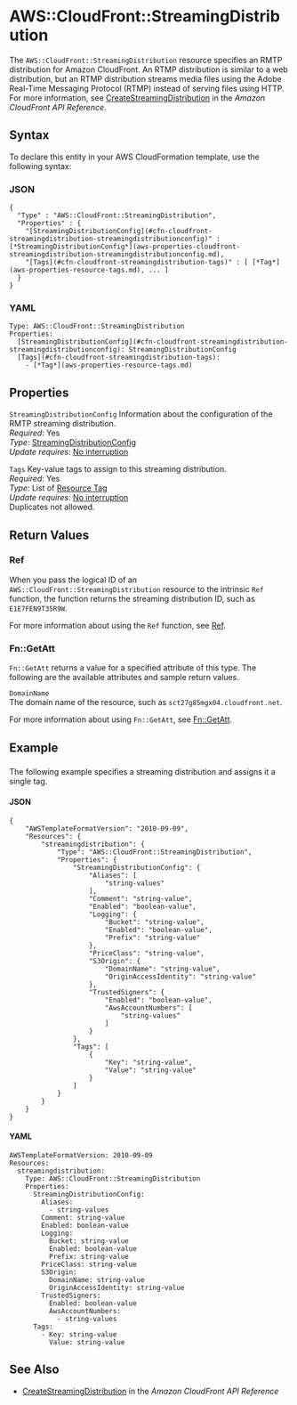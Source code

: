 # AWS::CloudFront::StreamingDistribution<a name="aws-resource-cloudfront-streamingdistribution"></a>

The `AWS::CloudFront::StreamingDistribution` resource specifies an RMTP distribution for Amazon CloudFront\. An RTMP distribution is similar to a web distribution, but an RTMP distribution streams media files using the Adobe Real\-Time Messaging Protocol \(RTMP\) instead of serving files using HTTP\. For more information, see [CreateStreamingDistribution](https://docs.aws.amazon.com/cloudfront/latest/APIReference/API_CreateStreamingDistribution.html) in the *Amazon CloudFront API Reference*\. 

## Syntax<a name="aws-resource-cloudfront-streamingdistribution-syntax"></a>

To declare this entity in your AWS CloudFormation template, use the following syntax:

### JSON<a name="aws-resource-cloudfront-streamingdistribution-syntax.json"></a>

```
{
  "Type" : "AWS::CloudFront::StreamingDistribution",
  "Properties" : {
    "[StreamingDistributionConfig](#cfn-cloudfront-streamingdistribution-streamingdistributionconfig)" : [*StreamingDistributionConfig*](aws-properties-cloudfront-streamingdistribution-streamingdistributionconfig.md),
    "[Tags](#cfn-cloudfront-streamingdistribution-tags)" : [ [*Tag*](aws-properties-resource-tags.md), ... ]
  }
}
```

### YAML<a name="aws-resource-cloudfront-streamingdistribution-syntax.yaml"></a>

```
Type: AWS::CloudFront::StreamingDistribution
Properties:
  [StreamingDistributionConfig](#cfn-cloudfront-streamingdistribution-streamingdistributionconfig): StreamingDistributionConfig
  [Tags](#cfn-cloudfront-streamingdistribution-tags): 
    - [*Tag*](aws-properties-resource-tags.md)
```

## Properties<a name="aws-resource-cloudfront-streamingdistribution-properties"></a>

`StreamingDistributionConfig`  <a name="cfn-cloudfront-streamingdistribution-streamingdistributionconfig"></a>
Information about the configuration of the RMTP streaming distribution\.  
 *Required*: Yes  
 *Type*: [StreamingDistributionConfig](aws-properties-cloudfront-streamingdistribution-streamingdistributionconfig.md)  
 *Update requires*: [No interruption](using-cfn-updating-stacks-update-behaviors.md#update-no-interrupt) 

`Tags`  <a name="cfn-cloudfront-streamingdistribution-tags"></a>
Key\-value tags to assign to this streaming distribution\.  
 *Required*: Yes  
 *Type*: List of [Resource Tag](aws-properties-resource-tags.md)  
 *Update requires*: [No interruption](using-cfn-updating-stacks-update-behaviors.md#update-no-interrupt)   
Duplicates not allowed\.

## Return Values<a name="aws-resource-cloudfront-streamingdistribution-returnvalues"></a>

### Ref<a name="w13ab1c21c10c60c22c12b3"></a>

When you pass the logical ID of an `AWS::CloudFront::StreamingDistribution` resource to the intrinsic `Ref` function, the function returns the streaming distribution ID, such as `E1E7FEN9T35R9W`\. 

For more information about using the `Ref` function, see [Ref](intrinsic-function-reference-ref.md)\. 

### Fn::GetAtt<a name="w13ab1c21c10c60c22c12b5"></a>

 `Fn::GetAtt` returns a value for a specified attribute of this type\. The following are the available attributes and sample return values\. 

`DomainName`  
The domain name of the resource, such as `sct27g85mgx04.cloudfront.net`\. 

For more information about using `Fn::GetAtt`, see [Fn::GetAtt](intrinsic-function-reference-getatt.md)\. 

## Example<a name="aws-resource-cloudfront-streamingdistribution-examples"></a>

### <a name="aws-resource-cloudfront-streamingdistribution-example1"></a>

The following example specifies a streaming distribution and assigns it a single tag\.

#### JSON<a name="aws-resource-cloudfront-streamingdistribution-example1.json"></a>

```
{
    "AWSTemplateFormatVersion": "2010-09-09",
    "Resources": {
        "streamingdistribution": {
            "Type": "AWS::CloudFront::StreamingDistribution",
            "Properties": {
                "StreamingDistributionConfig": {
                    "Aliases": [
                        "string-values"
                    ],
                    "Comment": "string-value",
                    "Enabled": "boolean-value",
                    "Logging": {
                        "Bucket": "string-value",
                        "Enabled": "boolean-value",
                        "Prefix": "string-value"
                    },
                    "PriceClass": "string-value",
                    "S3Origin": {
                        "DomainName": "string-value",
                        "OriginAccessIdentity": "string-value"
                    },
                    "TrustedSigners": {
                        "Enabled": "boolean-value",
                        "AwsAccountNumbers": [
                            "string-values"
                        ]
                    }
                },
                "Tags": [
                    {
                        "Key": "string-value",
                        "Value": "string-value"
                    }
                ]
            }
        }
    }
}
```

#### YAML<a name="aws-resource-cloudfront-streamingdistribution-example1.yaml"></a>

```
AWSTemplateFormatVersion: 2010-09-09
Resources:
  streamingdistribution:
    Type: AWS::CloudFront::StreamingDistribution
    Properties:
      StreamingDistributionConfig:
        Aliases:
          - string-values
        Comment: string-value
        Enabled: boolean-value
        Logging:
          Bucket: string-value
          Enabled: boolean-value
          Prefix: string-value
        PriceClass: string-value
        S3Origin:
          DomainName: string-value
          OriginAccessIdentity: string-value
        TrustedSigners:
          Enabled: boolean-value
          AwsAccountNumbers:
            - string-values
      Tags:
        - Key: string-value
          Value: string-value
```

## See Also<a name="aws-resource-cloudfront-streamingdistribution-seealso"></a>
+ [CreateStreamingDistribution](https://docs.aws.amazon.com/cloudfront/latest/APIReference/API_CreateStreamingDistribution.html) in the *Amazon CloudFront API Reference*